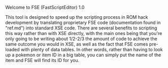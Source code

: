 Welcome to FSE (FastScriptEditor) 1.0

This tool is designed to speed up the scripting process in ROM hack development by translating proprietary FSE code (documentation found in "ref.md") into standard XSE code.
There are several benefits to scripting this way rather than with XSE directly, with the main ones being that you're only going to be writing about 1/2-2/3 the amount of code to achieve the same outcome you would in XSE, as well as the fact that FSE comes pre-loaded with plenty of data tables. In other words, rather than having to look up a pokemon or item ID in a big table, you can simply put the name of the item and FSE will find its ID for you.
